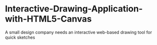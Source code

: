 # Interactive-Drawing-Application-with-HTML5-Canvas
A small design company needs an interactive web-based drawing tool for quick sketches
